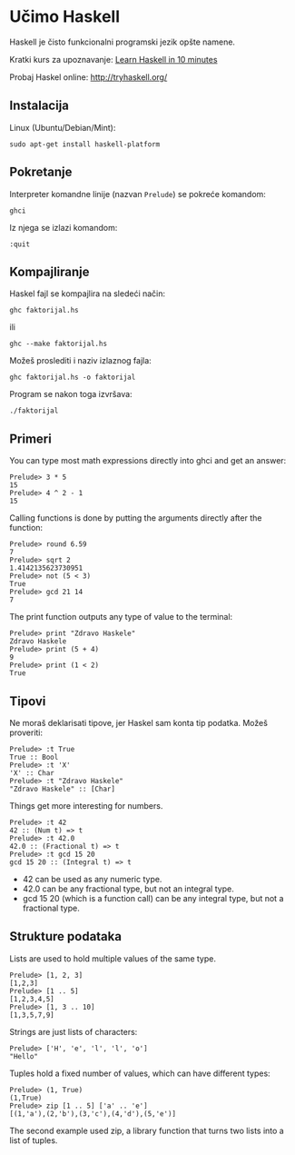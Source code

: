 # Učimo Haskell

Haskell je čisto funkcionalni programski jezik opšte namene.

Kratki kurs za upoznavanje: [Learn Haskell in 10 minutes](https://wiki.haskell.org/Learn_Haskell_in_10_minutes)

Probaj Haskel online: http://tryhaskell.org/

## Instalacija

Linux (Ubuntu/Debian/Mint):
```
sudo apt-get install haskell-platform
```

## Pokretanje

Interpreter komandne linije (nazvan `Prelude`) se pokreće komandom:

```
ghci
```
Iz njega se izlazi komandom:
```
:quit
```

## Kompajliranje

Haskel fajl se kompajlira na sledeći način:
```
ghc faktorijal.hs
```
ili
```
ghc --make faktorijal.hs
```
Možeš proslediti i naziv izlaznog fajla:
```
ghc faktorijal.hs -o faktorijal
```

Program se nakon toga izvršava:
```
./faktorijal
```

## Primeri

You can type most math expressions directly into ghci and get an answer:

```
Prelude> 3 * 5
15
Prelude> 4 ^ 2 - 1
15
```

Calling functions is done by putting the arguments directly after the function:

```
Prelude> round 6.59
7
Prelude> sqrt 2
1.4142135623730951
Prelude> not (5 < 3)
True
Prelude> gcd 21 14
7
```

The print function outputs any type of value to the terminal:

```
Prelude> print "Zdravo Haskele"
Zdravo Haskele
Prelude> print (5 + 4)
9
Prelude> print (1 < 2)
True
```

## Tipovi

Ne moraš deklarisati tipove, jer Haskel sam konta tip podatka. Možeš proveriti:
```
Prelude> :t True
True :: Bool
Prelude> :t 'X'
'X' :: Char
Prelude> :t "Zdravo Haskele"
"Zdravo Haskele" :: [Char]
```

Things get more interesting for numbers.
```
Prelude> :t 42
42 :: (Num t) => t
Prelude> :t 42.0
42.0 :: (Fractional t) => t
Prelude> :t gcd 15 20
gcd 15 20 :: (Integral t) => t
```

* 42 can be used as any numeric type.
* 42.0 can be any fractional type, but not an integral type.
* gcd 15 20 (which is a function call) can be any integral type, but not a fractional type.


## Strukture podataka

Lists are used to hold multiple values of the same type.
```
Prelude> [1, 2, 3]
[1,2,3]
Prelude> [1 .. 5]
[1,2,3,4,5]
Prelude> [1, 3 .. 10]
[1,3,5,7,9]
```

Strings are just lists of characters:
```
Prelude> ['H', 'e', 'l', 'l', 'o']
"Hello"
```

Tuples hold a fixed number of values, which can have different types:
```
Prelude> (1, True)
(1,True)
Prelude> zip [1 .. 5] ['a' .. 'e']
[(1,'a'),(2,'b'),(3,'c'),(4,'d'),(5,'e')]
```

The second example used zip, a library function that turns two lists into a list of tuples.
